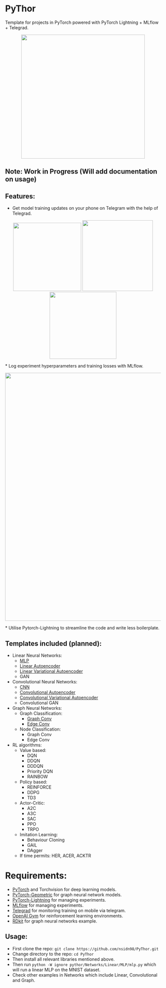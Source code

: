 # PyThor
Template for projects in PyTorch powered with PyTorch Lightning + MLflow + Telegrad.

<p align="center">
  <img src="https://media.giphy.com/media/WmuDTrWdBcOiKbrLFe/giphy.gif" width="400"/>
</p>

## Note: Work in Progress (Will add documentation on usage)

## Features:
* Get model training updates on your phone on Telegram with the help of Telegrad.
<p align="center">
  <img src="https://raw.githubusercontent.com/nsidn98/PyThor/master/assets/telegrad1.jpg?token=AGFGCMHJESNRVQLJIQ7RXOK63Z7QA" width="220"/>
  <img src="https://raw.githubusercontent.com/nsidn98/PyThor/master/assets/telegrad2.jpg?token=AGFGCMF7OE3SM64B7XFGWO263Z7RY" width="228"/>
  <img src="https://raw.githubusercontent.com/nsidn98/PyThor/master/assets/telegrad3.jpg?token=AGFGCMAWIBP22Z55BPLW5FK63Z7TS" width="216"/>
</p>
* Log experiment hyperparameters and training losses with MLflow.
<p align="center">
  <img src="https://raw.githubusercontent.com/nsidn98/PyThor/master/assets/mlflow.png?token=AGFGCMF4Z3UMETYNUAV5U6K63Z7I6" width="800"/>
</p>
* Utilise Pytorch-Lightning to streamline the code and write less boilerplate.

## Templates included (planned):
* Linear Neural Networks:
  * [MLP](https://github.com/nsidn98/PyThor/blob/master/pythor/Networks/Linear/MLP/mlp.py)
  * [Linear Autoencoder](https://github.com/nsidn98/PyThor/blob/master/pythor/Networks/Linear/Autoencoder/autoencoder.py)
  * [Linear Variational Autoencoder](https://github.com/nsidn98/PyThor/blob/master/pythor/Networks/Linear/Autoencoder/vae.py)
  * GAN
* Convolutional Neural Networks:
  * [CNN](https://github.com/nsidn98/PyThor/tree/master/pythor/Networks/Convolutional/Conv)
  * [Convolutional Autoencoder](https://github.com/nsidn98/PyThor/blob/master/pythor/Networks/Convolutional/Autoencoder/autoencoder.py)
  * [Convolutional Variational Autoencoder](https://github.com/nsidn98/PyThor/blob/master/pythor/Networks/Convolutional/Autoencoder/vae.py)
  * Convolutional GAN
* Graph Neural Networks: 
  * Graph Classification: 
    * [Graph Conv](https://github.com/nsidn98/PyThor/blob/master/pythor/Networks/Graph/graph_classification/gcn.py)
    * [Edge Conv](https://github.com/nsidn98/PyThor/blob/master/pythor/Networks/Graph/graph_classification/nnConv.py)
  * Node Classification:
    * Graph Conv
    * Edge Conv
* RL algorithms: 
  * Value based: 
    * DQN
    * DDQN
    * DDDQN
    * Priority DQN
    * RAINBOW
  * Policy based:
    * REINFORCE
    * DDPG
    * TD3
  * Actor-Critic: 
    * A2C
    * A3C
    * SAC
    * PPO
    * TRPO
  * Imitation Learning: 
    * Behaviour Cloning
    * GAIL
    * DAgger
  * If time permits: HER, ACER, ACKTR



# Requirements:
* [PyTorch](https://pytorch.org/) and Torchvision for deep learning models.
* [PyTorch-Geometric](https://pytorch-geometric.readthedocs.io/en/latest/) for graph neural network models.
* [PyTorch-Lightning](https://pytorch-lightning.readthedocs.io/en/latest/) for managing experiments.
* [MLflow](https://www.mlflow.org/) for managing experiments.
* [Telegrad](https://github.com/eyalzk/telegrad) for monitoring training on mobile via telegram.
* [OpenAI Gym](https://gym.openai.com/) for reinforcement learning environments.
* [RDkit](https://www.rdkit.org/docs/Install.html) for graph neural networks example.

## Usage:
* First clone the repo:
`git clone https://github.com/nsidn98/PyThor.git`
* Change directory to the repo: `cd PyThor`
* Then install all relevant libraries mentioned above.
* Then run `python -W ignore pythor/Networks/Linear/MLP/mlp.py` which will run a linear MLP on the MNIST dataset.
* Check other examples in Networks which include Linear, Convolutional and Graph.
